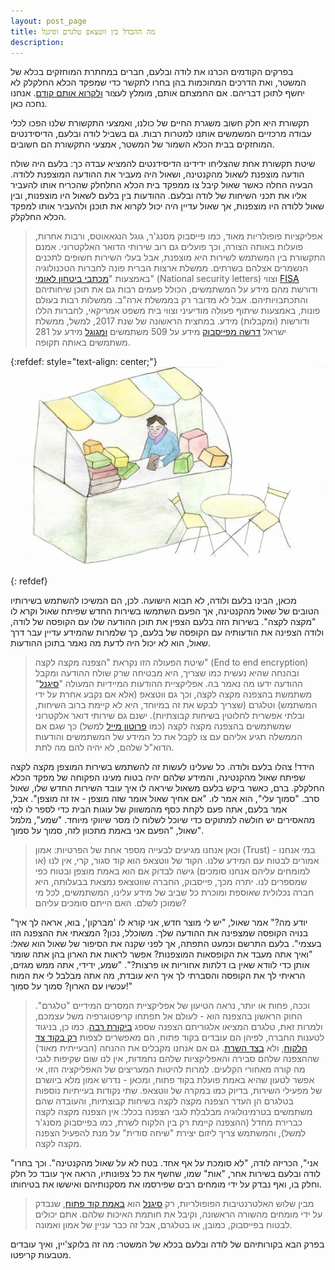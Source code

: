 ```yaml
---
layout: post_page
title: מה ההבדל בין ווטצאפ טלגרם וסיגנל
description: 
---
```



בפרקים הקודמים הכרנו את לודה ובלעם, חברים במחתרת המוחזקים בכלא של המשטר, ואת הדרכים המחוכמות בהן בחרו לתקשר כדי שמפקד הכלא החלקלק לא יחשף לתוכן דבריהם. אם החמצתם אותם, מומלץ לעצור [ולקרוא אותם קודם](http://tech.b48.club/2018/01/27/how-https-works.html). אנחנו נחכה כאן.

תקשורת היא חלק חשוב משגרת החיים של כולנו, ואמצעי התקשורת שלנו הפכו לכלי עבודה מרכזיים המשמשים אותנו למטרות רבות. גם בשביל לודה ובלעם, הדיסידנטים המוחזקים בבית הכלא השמור של המשטר, אמצעי התקשורת הם חשובים.

שיטת תקשורת אחת שהצליחו ידידינו הדיסידנטים להמציא עבדה כך: בלעם היה שולח הודעה מוצפנת לשאול מהקנטינה, ושאול היה מעביר את ההודעה המוצפנת ללודה. הבעיה החלה כאשר שאול קיבל צו ממפקד בית הכלא החלחלק שהכריח אותו להעביר אליו את תכני השיחות של לודה ובלעם. ההודעות בין בלעם לשאול היו מוצפנות, ובין שאול ללודה היו מוצפנות, אך שאול עדיין היה יכול לקרוא את תוכנן ולהעביר אותו למפקד הכלא החלקלק.

> אפליקציות פופולריות מאוד,  כמו פייסבוק מסנג'ר, גוגל הנגאאוטס, ורבות אחרות, פועלות באותה הצורה, וכך פועלים גם רוב שירותי הדואר האלקטרוני. אמנם התקשורת בין המשתמש לשירות היא מוצפנת, אבל בעלי השירות חשופים לתכנים הנשמרים אצלהם בשרתים. ממשלת ארצות הברית פונה לחברות הטכנולוגיה באמצעות "[מכתבי ביטחון לאומי](https://www.eff.org/issues/national-security-letters)" (National security letters) וצווי [FISA](https://www.eff.org/deeplinks/2017/11/fisa-amendments-reauthorization-act-restricts-congress-not-surveillance) ודורשת מהם מידע על המשתמשים, הכולל פעמים רבות גם את תוכן שיחותיהם והתכתבויותיהם. אבל לא מדובר רק בממשלת ארה"ב. ממשלות רבות בעולם פונות, באמצעות שיתוף פעולה מודיעיני וצווי בית משפט אמריקאי, לחברות הללו ודורשות (ומקבלות) מידע. במחצית הראשונה של שנת 2017, למשל, ממשלת ישראל [דרשה מפייסבוק](https://transparency.facebook.com/country/Israel/2017-H1/) מידע על 509 משתמשים [ומגוגל](https://transparencyreport.google.com/user-data/overview?user_requests_report_period=series:requests,accounts;authority:IL&lu=user_requests_report_period) מידע על 281 משתמשים באותה תקופה.

{:refdef: style="text-align: center;"}
![trust issues](/img/2018-02-04-03.jpg)
{: refdef}

מכאן, הבינו בלעם ולודה, לא תבוא הישועה. לכן, הם המשיכו להשתמש בשירותיו הטובים של שאול מהקנטינה, אך הפעם השתמשו בשירות החדש שפיתח שאול וקרא לו "מקצה לקצה". בשירות הזה בלעם הצפין את תוכן ההודעה שלו עם הקופסה של לודה, ולודה הצפינה את הודעותיה עם הקופסה של בלעם, כך שלמרות שהמידע עדיין עבר דרך שאול, הוא לא יכול היה לדעת מה נאמר בתוכן ההודעות.

> שיטת הפעולה הזו נקראת "הצפנה מקצה לקצה" (End to end encryption) ובהנחה שהיא נעשית כמו שצריך, היא מבטיחה שרק שולח ההודעה ומקבל ההודעה ידעו מה נאמר בה. אפליקציית ההודעות המיידיות המעולה "[סיגנל](https://signal.org/)" משתמשת בהצפנה מקצה לקצה, וכך גם ווטצאפ (אלא אם נקבע אחרת על ידי המשתמש) וטלגרם (שצריך לבקש את זה במיוחד, היא לא קיימת ברוב השיחות, ובלתי אפשרית לחלוטין בשיחות קבוצתיות). ישנם גם שירותי דואר אלקטרוני שמשתמשים בהצפנה מקצה לקצה (כמו [פרוטון מייל](https://protonmail.com/) למשל) כך שגם אם הממשלה תגיע אליהם עם צו לקבל את כל המידע של המשתמשים והודעות הדוא"ל שלהם, לא יהיה להם מה לתת.

הידד! צהלו בלעם ולודה. כל שעלינו לעשות זה להשתמש בשירות המוצפן מקצה לקצה שפיתח שאול מהקנטינה, והמידע שלהם יהיה בטוח מעינו הפקוחה של מפקד הכלא החלקלק. ברם, כאשר ביקש בלעם משאול שיראה לו איך עובד השירות החדש שלו, שאול סרב. "סמוך עלי", הוא אמר לו. "אם אחיך שאול אומר שזה מוצפן - אז זה מוצפן". אבל, אמר בלעם, אתה פעם לקחת כסף מהמשווק של עוגות הבית כדי לספר לו למי מהאסירים יש חולשה למתוקים כדי שיוכל לשלוח לו מסר שיווקי מיוחד. "שמע", מלמל שאול, "הפעם אני באמת מתכוון לזה, סמוך על סמוך".

> וכאן אנחנו מגיעים לבעייה מספר אחת של הפרטיות: אמון (Trust) - במי אנחנו אמורים לבטוח עם המידע שלנו. הקוד של ווטצאפ הוא קוד סגור, קרי, אין לנו (או למומחים עליהם אנחנו סומכים) גישה לבדוק אם הוא באמת מוצפן ובטוח כפי שמספרים לנו. יתרה מכך, פייסבוק, החברה שווטצאפ נמצאת בבעלותה, היא חברה נכלולית שאוספת ומוכרת כל שביב של מידע עלינו, המשתמשים, לכל מי שמוכן לשלם. האם הייתם סומכים עליהם?

"יודע מה?" אמר שאול, "יש לי מוצר חדש, אני קורא לו 'מברקון', בוא, אראה לך איך בנויה הקופסה שמצפינה את ההודעה שלך. משוכלל, נכון? המצאתי את ההצפנה הזו בעצמי". בלעם התרשם וכמעט התפתה, אך לפני שקנה את הסיפור של שאול הוא שאל: "ואיך אתה מעבד את הקופסאות המוצפנות? אפשר לראות את הארון בהן אתה שומר אותן כדי לוודא שאין בו דלתות אחוריות או פרצות?". "שמע, ידידי, אתה ממש מגזים, הראיתי לך את הקופסה והסברתי לך איך היא עובדת, מה אתה מבלבל לי את המוח עכשיו עם הארון? סמוך על סמוך!"

> וככה, פחות או יותר, נראה הטיעון של אפליקציית המסרים המידיים "טלגרם". החוק הראשון בהצפנה הוא - לעולם אל תפתחו קריפטוגרפיה משל עצמכם, ולמרות זאת, טלגרם המציאו אלגוריתם הצפנה שספג [ביקורת רבה](http://cs.au.dk/~jakjak/master-thesis.pdf). כמו כן, בניגוד לטענות החברה, לפיהן הם עובדים בקוד פתוח, הם מאפשרים לצפות [רק בקוד צד הלקוח](https://telegram.org/apps), ולא [בצד השרת](https://telegram.org/faq#q-why-not-open-source-everything). גם אם אנחנו מקבלים את ההנחה (הבעייתית מאוד) שההצפנה שלהם סבירה והאפליקציות שלהם נחמדות, אין לנו שום שקיפות לגבי מה קורה מאחורי הקלעים. למרות להיטות המעריצים של האפליקציה הזו, אי אפשר לטעון שהיא באמת פועלת בקוד פתוח, ומכאן - נדרש אמון מלא ביושרם של מפעילי השירות, בדיוק כמו במקרה של ווטצאפ. שתי נקודות בעייתיות נוספות בטלגרם הן העדר הצפנה מקצה לקצה בשיחות קבוצתיות, והעובדה שהם משתמשים בטרמינולוגיה מבלבלת לגבי הצפנה בכלל: אין הצפנה מקצה לקצה כברירת מחדל (ההצפנה קיימת רק בין הלקוח לשרת, כמו בפייסבוק מסנג'ר למשל), והמשתמש צריך ליזום יצירת "שיחה סודית" על מנת להפעיל הצפנה מקצה לקצה.

"אני", הכריזה לודה, "לא סומכת על אף אחד. בטח לא על שאול מהקנטינה". וכך בחרו לודה ובלעם בשירות אחר, "אות" שמו, שחשף את כל צפונותיו, הראה איך עובד כל חלק וחלק בו, ואף נבדק על ידי מומחים רבים שפירסמו את מסקנותיהם ואיששו את בטיחותו.

> מבין שלוש האלטרנטיבות הפופולריות, רק [סיגנל](https://signal.org/) הוא [באמת קוד פתוח](https://github.com/signalapp), שנבדק על ידי מומחים מהשורה הראשונה, וקיבל את חותמת האיכות שלהם. אתם יכולים לבטוח בפייסבוק, כמובן, או בטלגרם, אבל זה כבר עניין של אמון ואמונה.

בפרק הבא בקורותיהם של לודה ובלעם בכלא של המשטר: מה זה בלוקצ'יין, ואיך עובדים מטבעות קריפטו.

